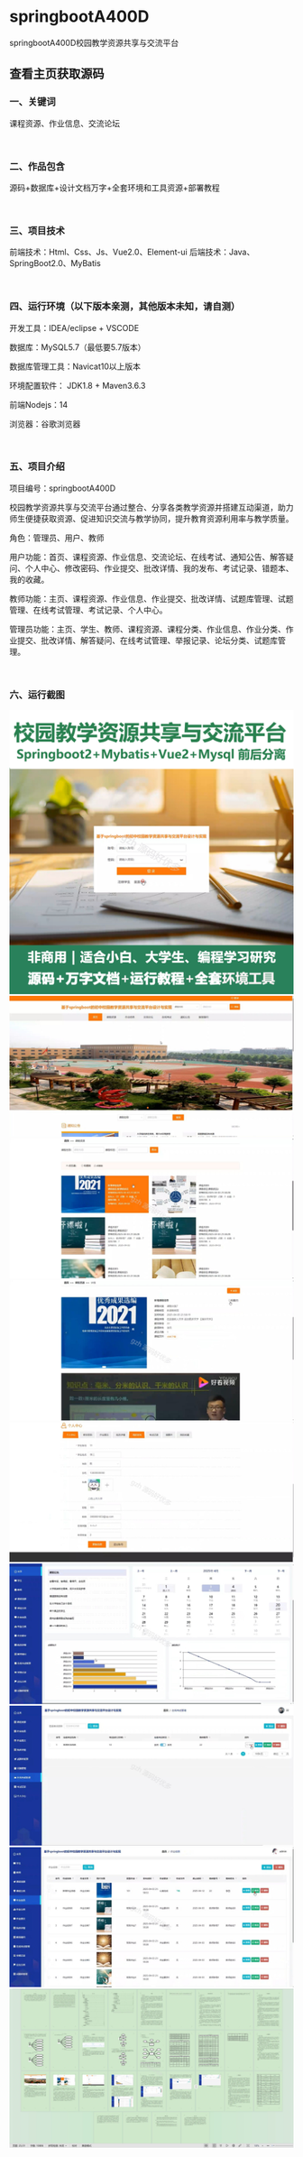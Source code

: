 # springbootA400D
springbootA400D校园教学资源共享与交流平台
## 查看主页获取源码


### 一、关键词

课程资源、作业信息、交流论坛

<br/>

### 二、作品包含

源码+数据库+设计文档万字+全套环境和工具资源+部署教程


<br/>

### 三、项目技术

前端技术：Html、Css、Js、Vue2.0、Element-ui 
后端技术：Java、SpringBoot2.0、MyBatis

  

<br/>

### 四、运行环境（以下版本亲测，其他版本未知，请自测）

开发工具：IDEA/eclipse  + VSCODE

数据库：MySQL5.7（最低要5.7版本）

数据库管理工具：Navicat10以上版本

环境配置软件： JDK1.8 + Maven3.6.3

前端Nodejs：14

浏览器：谷歌浏览器



<br/>

### 五、项目介绍

项目编号：springbootA400D

校园教学资源共享与交流平台通过整合、分享各类教学资源并搭建互动渠道，助力师生便捷获取资源、促进知识交流与教学协同，提升教育资源利用率与教学质量。

角色：管理员、用户、教师

用户功能：首页、课程资源、作业信息、交流论坛、在线考试、通知公告、解答疑问、个人中心、修改密码、作业提交、批改详情、我的发布、考试记录、错题本、我的收藏。

教师功能：主页、课程资源、作业信息、作业提交、批改详情、试题库管理、试题管理、在线考试管理、考试记录、个人中心。

管理员功能：主页、学生、教师、课程资源、课程分类、作业信息、作业分类、作业提交、批改详情、解答疑问、在线考试管理、举报记录、论坛分类、试题库管理。



<br/>

### 六、运行截图

![cover.png](./cover.png)
![1.png](./1.png)
![2.png](./2.png)
![3.png](./3.png)
![4.png](./4.png)
![5.png](./5.png)
![6.png](./6.png)
![7.png](./7.png)
![8.png](./8.png)
